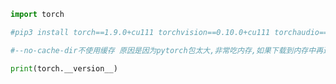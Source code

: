 
<BlogInfo id="598" title="1.pytorch安装" author="白日梦想猿" pv=0 read_times=0 pre_cost_time=0分13秒 category="人工智能" tag_list="['人工智能']" create_time="2021.07.14 15:16:03" update_time="2022.11.27 23:08:55" />

```python
import torch

#pip3 install torch==1.9.0+cu111 torchvision==0.10.0+cu111 torchaudio===0.9.0 -f https://download.pytorch.org/whl/torch_stable.html --no-cache-dir

#--no-cache-dir不使用缓存 原因是因为pytorch包太大,非常吃内存,如果下载到内存中再进行安装时,可能会出现内存溢出,报出MemoryError的错误

print(torch.__version__)
```
